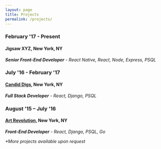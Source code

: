 ```yaml
---
layout: page
title: Projects
permalink: /projects/
---
```



<h3>February '17 - Present</h3>
<h4>Jigsaw XYZ, New York, NY</h4>
<b><i>Senior Front-End Developer</i></b>  - <i>React Native, React, Node, Express, PSQL</i>

<br/>

<h3>July '16 - February '17</h3>
<h4><a href="/candiddigs/">Candid Digs</a>, New York, NY</h4>
<b><i>Full Stack Developer</i></b> - <i>React, Django, PSQL</i>

<br/>

<h3>August '15 – July '16</h3>
<h4><a href="/d3post/">Art Revolution</a>, New York, NY</h4>
<b><i>Front-End Developer</i></b> - <i>React, Django, PSQL, Go</i>

<br>

<p><i>*More projects available upon request</i></p>

